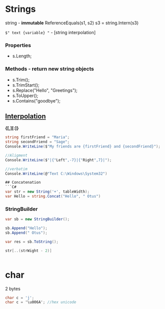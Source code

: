 # Strings
string - **immutable** 
ReferenceEquals(s1, s2)
s3 = string.Intern(s3)

`$" text {variable} "` - [string interpolation]

### Properties
* s.Length;

### Methods - return new string objects
* s.Trim();
* s.TrimStart();
* s.Replace("Hello", "Greetings");
* s.ToUpper();
* s.Contains("goodbye");


## [Interpolation](https://docs.microsoft.com/en-us/dotnet/csharp/language-reference/tokens/interpolated)

**{<interpolationExpression>[,<alignment>][:<formatString>]}**

```C#
string firstFriend = "Maria";
string secondFriend = "Sage";
Console.WriteLine($"My friends are {firstFriend} and {secondFriend}");

//Aligment
Console.WriteLine($"|{"Left",-7}|{"Right",7}|");

//verbatim
Console.WriteLine(@"Text C:\Windows\System32")

## Concatenation
```C#
var str = new String('+', tableWidth);
var Hello = string.Concat("Hello", " Otus")
```

### StringBuilder
```C#
var sb = new StringBuilder();

sb.Append("Hello");
sb.Append(" Otus");

var res = sb.ToString();
```

```C#
str[..(strWight - 2)]
```

```C#
```

# char
2 bytes

```C#
char c = 'j';
char c = '\u006A'; //hex unicode
```
```C#
```
```C#
```


